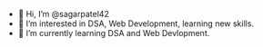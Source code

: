 - 👋 Hi, I’m @sagarpatel42
- 👀 I’m interested in DSA, Web Development, learning new skills.
- 🌱 I’m currently learning DSA and Web Devlopment.

<!---
sagarpatel42/sagarpatel42 is a ✨ special ✨ repository because its `README.md` (this file) appears on your GitHub profile.
You can click the Preview link to take a look at your changes.
--->
